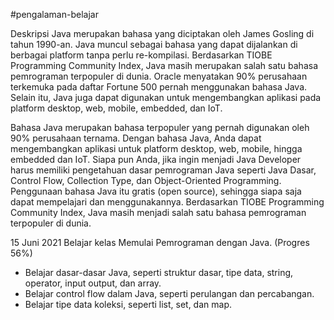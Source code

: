 #pengalaman-belajar

Deskripsi
Java merupakan bahasa yang diciptakan oleh James Gosling di tahun 1990-an. Java muncul sebagai bahasa yang dapat dijalankan di berbagai platform tanpa perlu re-kompilasi. Berdasarkan TIOBE Programming Community Index, Java masih merupakan salah satu bahasa pemrograman terpopuler di dunia. Oracle menyatakan 90% perusahaan terkemuka pada daftar Fortune 500 pernah menggunakan bahasa Java. Selain itu, Java juga dapat digunakan untuk mengembangkan aplikasi pada platform desktop, web, mobile, embedded, dan IoT. 

Bahasa Java merupakan bahasa terpopuler yang pernah digunakan oleh 90% perusahaan ternama.
Dengan bahasa Java, Anda dapat mengembangkan aplikasi untuk platform desktop, web, mobile, hingga embedded dan IoT.
Siapa pun Anda, jika ingin menjadi Java Developer harus memiliki pengetahuan dasar pemrograman Java seperti Java Dasar, Control Flow, Collection Type, dan Object-Oriented Programming.
Penggunaan bahasa Java itu gratis (open source), sehingga siapa saja dapat mempelajari dan menggunakannya.
Berdasarkan TIOBE Programming Community Index, Java masih menjadi salah satu bahasa pemrograman terpopuler di dunia. 

15 Juni 2021
Belajar kelas Memulai Pemrograman dengan Java. (Progres 56%)
* Belajar dasar-dasar Java, seperti struktur dasar, tipe data, string, operator, input output, dan array.
* Belajar control flow dalam Java, seperti perulangan dan percabangan.
* Belajar tipe data koleksi, seperti list, set, dan map.
